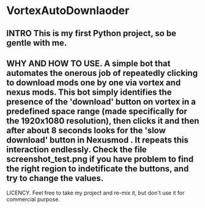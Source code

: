 # VortexAutoDownlaoder
INTRO
This is my first Python project, so be  gentle with me.
-------------------------------------------------------
WHY AND HOW TO USE.
A simple bot that automates the onerous job of repeatedly clicking to download mods one by one via vortex and nexus mods.
This bot simply identifies the presence of the 'download' button on vortex in a predefined space range (made specifically for the 1920x1080 resolution), then clicks it and then after about 8 seconds looks for the 'slow download' button in Nexusmod .
It repeats this interaction endlessly.
Check the file screenshot_test.png if you have problem to find the right region to indetificate the buttons, and try to change the values.
------------------------------------------------------
LICENCY.
Feel free to take my project and re-mix it, but don't use it for commercial purpose.
